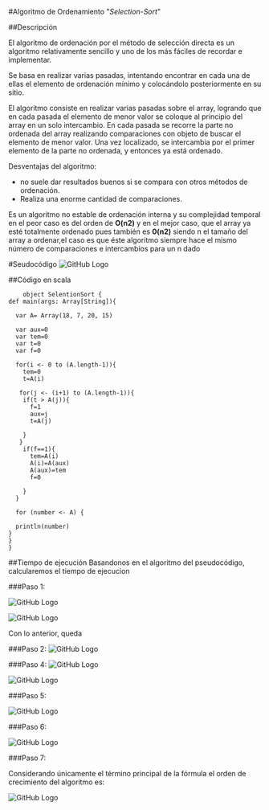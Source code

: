 #Algoritmo de Ordenamiento "_Selection-Sort_"

<pr>
##Descripción

El algoritmo de ordenación por el método de selección directa es un algoritmo relativamente sencillo y uno de los más fáciles de recordar e implementar.

Se basa en realizar varias pasadas, intentando encontrar en cada una de ellas el elemento de ordenación mínimo y colocándolo posteriormente en su sitio.

El algoritmo consiste en realizar varias pasadas sobre el array, logrando que en cada pasada el elemento de menor valor se coloque al principio del array en un solo intercambio. En cada pasada se recorre la parte no ordenada del array realizando comparaciones con objeto de buscar el elemento de menor valor. Una vez localizado, se intercambia por el primer elemento de la parte no ordenada, y entonces ya está ordenado.

Desventajas del algoritmo:

+ no suele dar resultados buenos si se compara con otros métodos de ordenación.
+ Realiza una enorme cantidad de comparaciones.

Es un algoritmo no estable de ordenación interna y su complejidad temporal en el peor caso es del orden de **O(n2)** y en el mejor caso, que el array ya esté totalmente ordenado pues también es **0(n2)** siendo n el tamaño del array a ordenar,el caso es que éste algoritmo siempre hace el mismo número de comparaciones e intercambios para un n dado

#Seudocódigo
![GitHub Logo](/select/ss.png)

##Código en scala
        
        object SelentionSort {
    def main(args: Array[String]){
    
      var A= Array(18, 7, 20, 15)
    
      var aux=0
      var tem=0
      var t=0
      var f=0
      
      for(i <- 0 to (A.length-1)){
        tem=0
        t=A(i)
      
       for(j <- (i+1) to (A.length-1)){
        if(t > A(j)){
          f=1
          aux=j
          t=A(j)
          
        }
       }
        if(f==1){
          tem=A(i)
          A(i)=A(aux)
          A(aux)=tem
          f=0
          
        }                 
      }
        
      for (number <- A) {
     
      println(number)  
    }
    }
    }


##Tiempo de ejecución
Basandonos en el algoritmo del pseudocódigo, calcularemos el tiempo de ejecucion

###Paso 1:

![GitHub Logo](/select/3.png)



![GitHub Logo](/select/12.png)

Con lo anterior, queda


###Paso 2:
![GitHub Logo](/select/4.png)


###Paso 4:
![GitHub Logo](/select/5.png)

![GitHub Logo](/select/6.png)

###Paso 5:

![GitHub Logo](/select/7.png)

###Paso 6:

![GitHub Logo](/select/8.png)

###Paso 7:

Considerando únicamente el término principal de la fórmula el orden de crecimiento del algoritmo es:

![GitHub Logo](/select/9.png)



